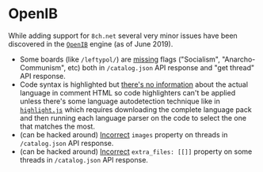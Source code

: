 # OpenIB

While adding support for `8ch.net` several very minor issues have been discovered in the [`OpenIB`](https://github.com/OpenIB/OpenIB/) engine (as of June 2019).

* Some boards (like `/leftypol/`) are [missing](https://github.com/OpenIB/OpenIB/issues/297) flags ("Socialism", "Anarcho-Communism", etc) both in `/catalog.json` API response and "get thread" API response.
* Code syntax is highlighted but [there's no information](https://github.com/catamphetamine/captchan/issues/4#issuecomment-513467300) about the actual language in comment HTML so code highlighters can't be applied unless there's some language autodetection technique like in [`highlight.js`](https://highlightjs.org/) which requires downloading the complete language pack and then running each language parser on the code to select the one that matches the most.
* (can be hacked around) [Incorrect](https://github.com/OpenIB/OpenIB/issues/295) `images` property on threads in `/catalog.json` API response.
* (can be hacked around) [Incorrect](https://github.com/OpenIB/OpenIB/issues/298) `extra_files: [[]]` property on some threads in `/catalog.json` API response.